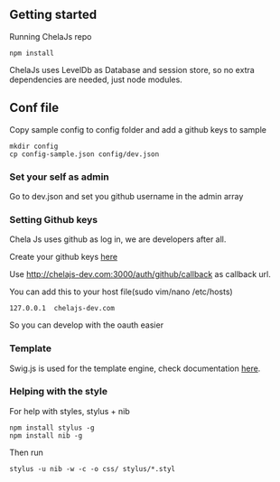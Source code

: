 ## Getting started

Running ChelaJs repo

    npm install

ChelaJs uses LevelDb as Database and session store, so no extra dependencies are needed, just node modules.

## Conf file

Copy sample config to config folder and add a github keys to sample

	mkdir config
	cp config-sample.json config/dev.json

### Set your self as admin

Go to dev.json and set you github username in the admin array

### Setting Github keys

Chela Js uses github as log in, we are developers after all.

Create your github keys [here](https://github.com/settings/applications/new)

Use http://chelajs-dev.com:3000/auth/github/callback as callback url.

You can add this to your host file(sudo vim/nano /etc/hosts)

	127.0.0.1  chelajs-dev.com

So you can develop with the oauth easier

### Template

Swig.js is used for the template engine, check documentation [here](http://paularmstrong.github.io/swig/docs/).

### Helping with the style

For help with styles, stylus + nib

	npm install stylus -g
	npm install nib -g

Then run

	stylus -u nib -w -c -o css/ stylus/*.styl
